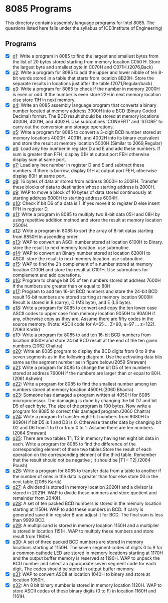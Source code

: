 # 8085 Programs

This directory contains assembly language programs for Intel 8085. The questions listed here falls under the syllabus of IOE(Institute of Engineering)

## Programs

- [x] [q1](q1.asm): Write a program in 8085 to find the largest and smallest bytes from the list of 20 bytes stored starting from memory location C050 H. Store the largest byte and smallest byte in C070H and C071H.(2076,Back)
- [x] [q2](q2.asm): Write a program for 8085 to add the upper and lower nibble of ten 8-bit words stored in a table that starts from location 8B20H. Store the separate results in locations just after the table.(2071,Regular/back)
- [x] [q3](q3.asm): Write a program for 8085 to check if the number in memory 2000H is even or odd. If the number is even store 22H in next memory location else store 11H in next memory.
- [x] [q4](q4.asm): Write an 8085 assembly language program that converts a binary number located at memory address 3000H into a BCD (Binary Coded Decimal) format. The BCD result should be stored at memory locations 4000H, 4001H, and 4002H. Use subroutines 'CONVERT' and 'STORE' to carry out the conversion and storage operations.
- [x] [q5](q5.asm): Write a program for 8085 to convert a 3-digit BCD number stored at memory locations 4000H, 4001H, and 4002H into its binary equivalent and store the result at memory location 5000H.(Similar to 2069,Regular)
- [x] [q6](q6.asm): Load any hex number in register D and E and add these numbers. If sum is greater than FFH, display 01H at output port FEH otherwise display sum at same port.
- [x] [q7](q7.asm): Load any hex number in register D and E and subtract these numbers. If there is borrow, display 01H at output port FEH, otherwise display 80H at same port.
- [x] [q8](q8.asm): 16 bytes of data ar stored from address 3000H to 300FH. Transfer these blocks of data to destination whose starting address is 2000H.
- [x] [q9](q9.asm): WAP to move a block of 10 bytes of data stored continuously at starting address 6000H to starting address 6004H.
- [x] [q10](q10.asm): Check if bit D6 of a data is 1. If yes move it to register D else insert FFH in register D.
- [x] [q11](q11.asm): Write a program in 8085 to multiply two 8-bit data 05H and 08H by using repetitive addition method and store the result at memory location 2500H.
- [x] [q12](q12.asm): Write a program in 8085 to sort the array of 8-bit datas starting from 8850H in ascending order.
- [x] [q13](q13.asm): WAP to convert an ASCII number stored at location 6100H to Binary. store the result to next memory location. use subroutine.
- [x] [q14](q14.asm): WAP to convert an Binary number stored at location 6200H to ASCII. store the result to next memory location. use subroutine.
- [x] [q15](q15.asm): WAP to find the 2’s complement of a number stored at memory location C100H and store the result at C101H. Use subroutines for complement and add operations.
- [x] [q16](q16.asm): Program to change bit D5 of ten numbers stored at address 7600H if the numbers are greater than or equal to 80H
- [x] [q17](q17.asm): Program to add ten 16-bit BCD numbers and store the 24-bit BCD result 16-bit numbers are stored starting at memory location 9000H Result is stored in B (carry), D (MS byte), and E (LS byte).
- [x] [q18](q18.asm): Write a program for 8085 to convert and copy the ten lower case ASCII codes to upper case from memory location 9050H to 90A0H if any, otherwise copy as they are. Assume there are fifty codes in the source memory. [Note: ASCII code for A=65 … Z=90, a=97 … z=122].(2063 Kartik)
- [x] [q19](q19.asm): Write a program for 8085 to add ten 16-bit BCD numbers from location 4050H and store 24 bit BCD result at the end of the ten given numbers.(2062 Chaitra)
- [x] [q20](q20.asm): Write an 8085 program to display the BCD digits from 0 to 9 the seven segments as in the following diagram. Use the activating data bits same as the segment number as in figure below.(2059 Shrawan)
- [x] [q21](q21.asm): Write a program for 8085 to change the bit D5 of ten numbers stored at address 7600H if the numbers are larger than or equal to 80H.(2061 Ashwin)
- [x] [q22](q22.asm): Write a program for 8085 to find the smallest number among ten numbers stored at memory location 4500H.(2060 Bhadra)
- [x] [q23](q23.asm): Someone has damaged a program written at 4050H for 8085 microprocessor. The damaging is done by changing the bit D7 and bit D5 of each byte. The size of the program is 100 bytes. Now write a program for 8085 to correct this damaged program.(2060 Chaitra)
- [x] [q24](q24.asm): Write a program to transfer eight-bit numbers from 9080H to 9090H if bit D5 is 1 and D3 is 0. Otherwise transfer data by changing bit D2 and D6 from 1 to 0 or from 0 to 1. Assume there are ten numbers.(2064 Shrawan)
- [x] [q25](q25.asm): There are two tables T1, T2 in memory having ten eight bit data in each. Write a program for 8085 to find the difference of the corresponding element of these two tables.Store the result of each operation on the corresponding element of the third table. Remember that the result should not be negative ; it should be |T1 – T2|.(2064 Poush)
- [x] [q26](q26.asm): Write a program for 8085 to transfer data from a table to another if the number of ones in the data is greater than four else store 00 in the next table.(2065 Kartik)
- [x] [q27](q27.asm): A dividend is stored in memory location 2020H and a divisor is stored in 2021H. WAP to divide these numbers and store quotient and remainder from 2040H.
- [x] [q28](q28.asm): A set of ten packed BCD numbers is stored in the memory location starting at 1150H. WAP to add these numbers in BCD. If carry is generated save it in register B and adjust it for BCD. The final sum is less than 9999 BCD.
- [x] [q29](q29.asm): A multiplicand is stored in memory location 1150H and a multiplier is stored in location 1151H. WAP to multiply these numbers and store result from 1160H.
- [x] [q30](q30.asm): A set of three packed BCD numbers are stored in memory locations starting at 1150H. The seven segment codes of digits 0 to 9 for a common cathode LED are stored in memory locations starting at 1170H and the output buffer memory is reserved at 1190H. WAP to unpack the BCD number and select an appropriate seven segment code for each digit. The codes should be stored in output buffer memory.
- [x] [q31](q31.asm): WAP to convert ASCII at location 1040H to binary and store at location 1050H.
- [x] [q32](q32.asm): An 8 bit binary number is stored in memory location 1120H. WAP to store ASCII codes of these binary digits (0 to F) in location 1160H and 1161H.
